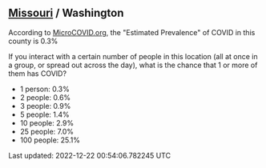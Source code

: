 
## [Missouri](/united-states/missouri) / Washington

According to [MicroCOVID.org](http://microcovid.org),
the "Estimated Prevalence" of COVID in this county is 0.3%

If you interact with a certain number of people in this location
(all at once in a group, or spread out across the day), what is the chance that
1 or more of them has COVID?

- 1 person: 0.3%
- 2 people: 0.6%
- 3 people: 0.9%
- 5 people: 1.4%
- 10 people: 2.9%
- 25 people: 7.0%
- 100 people: 25.1%

Last updated: 2022-12-22 00:54:06.782245 UTC
